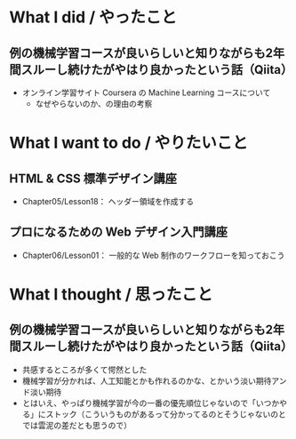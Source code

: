 # What I did / やったこと
## 例の機械学習コースが良いらしいと知りながらも2年間スルーし続けたがやはり良かったという話（Qiita）
- オンライン学習サイト Coursera の Machine Learning コースについて
    - なぜやらないのか、の理由の考察

# What I want to do / やりたいこと
## HTML & CSS 標準デザイン講座
- Chapter05/Lesson18： ヘッダー領域を作成する

## プロになるための Web デザイン入門講座
- Chapter06/Lesson01： 一般的な Web 制作のワークフローを知っておこう

# What I thought / 思ったこと
## 例の機械学習コースが良いらしいと知りながらも2年間スルーし続けたがやはり良かったという話（Qiita）
- 共感するところが多くて愕然とした
- 機械学習が分かれば、人工知能とかも作れるのかな、とかいう淡い期待アンド淡い期待
- とはいえ、やっぱり機械学習が今の一番の優先順位じゃないので「いつかやる」にストック（こういうものがあるって分かってるのとそうじゃないのとでは雲泥の差だとも思うので）
